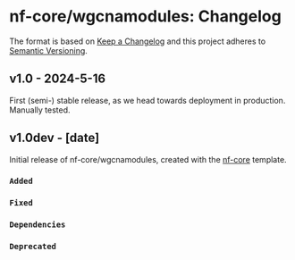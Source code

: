 # nf-core/wgcnamodules: Changelog

The format is based on [Keep a Changelog](https://keepachangelog.com/en/1.0.0/)
and this project adheres to [Semantic Versioning](https://semver.org/spec/v2.0.0.html).


## v1.0 - 2024-5-16
First (semi-) stable release, as we head towards deployment in production. Manually tested.

## v1.0dev - [date]

Initial release of nf-core/wgcnamodules, created with the [nf-core](https://nf-co.re/) template.

### `Added`

### `Fixed`

### `Dependencies`

### `Deprecated`
